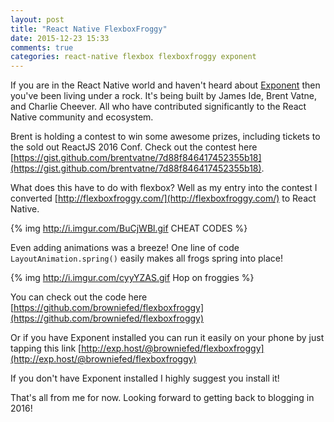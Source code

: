 ```yaml
---
layout: post
title: "React Native FlexboxFroggy"
date: 2015-12-23 15:33
comments: true
categories: react-native flexbox flexboxfroggy exponent
---
```


If you are in the React Native world and haven't heard about [Exponent](https://exponentjs.com/) then you've been living under a rock. It's being built by James Ide, Brent Vatne, and Charlie Cheever. All who have contributed significantly to the React Native community and ecosystem.

Brent is holding a contest to win some awesome prizes, including tickets to the sold out ReactJS 2016 Conf. Check out the contest here [https://gist.github.com/brentvatne/7d88f846417452355b18](https://gist.github.com/brentvatne/7d88f846417452355b18).

What does this have to do with flexbox? Well as my entry into the contest I converted [http://flexboxfroggy.com/](http://flexboxfroggy.com/) to React Native.

{% img http://i.imgur.com/BuCjWBl.gif CHEAT CODES %}

Even adding animations was a breeze! One line of code `LayoutAnimation.spring()` easily makes all frogs spring into place!

{% img http://i.imgur.com/cyyYZAS.gif Hop on froggies %}

You can check out the code here [https://github.com/browniefed/flexboxfroggy](https://github.com/browniefed/flexboxfroggy)

Or if you have Exponent installed you can run it easily on your phone by just tapping this link [http://exp.host/@browniefed/flexboxfroggy](http://exp.host/@browniefed/flexboxfroggy)

If you don't have Exponent installed I highly suggest you install it!

That's all from me for now. Looking forward to getting back to blogging in 2016!